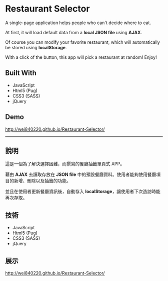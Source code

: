 # Restaurant Selector

A single-page application helps people who can't decide where to eat.

At first, it will load default data from a **local JSON file** using **AJAX**. 

Of course you can modify your favorite restaurant, which will automatically be stored using **localStorage**.

With a click of the button, this app will pick a restaurant at random! Enjoy!

##  Built With

- JavaScript
- Html5 (Pug)
- CSS3 (SASS)
- jQuery

## Demo

http://wei840220.github.io/Restaurant-Selector/

---

## 說明

這是一個為了解決選擇困難，而撰寫的餐廳抽籤單頁式 APP。

藉由 **AJAX** 去讀取存放在 **JSON file** 中的預設餐廳資料。使用者能夠使用餐廳項目的新增、刪除以及抽籤的功能。

並且在使用者更新餐廳資訊後，自動存入 **localStorage**，讓使用者下次造訪時能再次存取。

##  技術

- JavaScript
- Html5 (Pug)
- CSS3 (SASS)
- jQuery

## 展示

http://wei840220.github.io/Restaurant-Selector/
